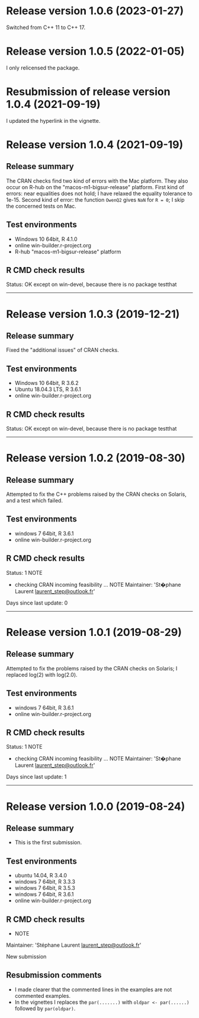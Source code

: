 # Release version 1.0.6 (2023-01-27)

Switched from C++ 11 to C++ 17.


# Release version 1.0.5 (2022-01-05)

I only relicensed the package.


# Resubmission of release version 1.0.4 (2021-09-19)

I updated the hyperlink in the vignette.


# Release version 1.0.4 (2021-09-19)

## Release summary 

The CRAN checks find two kind of errors with the Mac platform. They also occur 
on R-hub on the "macos-m1-bigsur-release" platform. First kind of errors: near 
equalities does not hold; I have relaxed the equality tolerance to 1e-15. 
Second kind of error: the function `OwenQ2` gives `NaN` for `R = 0`; I skip 
the concerned tests on Mac.


## Test environments

   * Windows 10 64bit, R 4.1.0
   * online win-builder.r-project.org 
   * R-hub "macos-m1-bigsur-release" platform

## R CMD check results

Status: OK except on win-devel, because there is no package testthat


____

# Release version 1.0.3 (2019-12-21)

## Release summary 

Fixed the "additional issues" of CRAN checks.

## Test environments

   * Windows 10 64bit, R 3.6.2
   * Ubuntu 18.04.3 LTS, R 3.6.1
   * online win-builder.r-project.org 

## R CMD check results

Status: OK except on win-devel, because there is no package testthat


____

# Release version 1.0.2 (2019-08-30)

## Release summary 

Attempted to fix the C++ problems raised by the CRAN checks on Solaris, and 
a test which failed.

## Test environments

   * windows 7 64bit, R 3.6.1
   * online win-builder.r-project.org 

## R CMD check results

Status: 1 NOTE

* checking CRAN incoming feasibility ... NOTE
Maintainer: 'St�phane Laurent <laurent_step@outlook.fr>'

Days since last update: 0

____

# Release version 1.0.1 (2019-08-29)

## Release summary 

Attempted to fix the problems raised by the CRAN checks on Solaris; 
I replaced log(2) with log(2.0).

## Test environments

   * windows 7 64bit, R 3.6.1
   * online win-builder.r-project.org 

## R CMD check results

Status: 1 NOTE

* checking CRAN incoming feasibility ... NOTE
Maintainer: 'St�phane Laurent <laurent_step@outlook.fr>'

Days since last update: 1

___

# Release version 1.0.0 (2019-08-24)

## Release summary

- This is the first submission.

## Test environments

   * ubuntu 14.04, R 3.4.0
   * windows 7 64bit, R 3.3.3
   * windows 7 64bit, R 3.5.3
   * windows 7 64bit, R 3.6.1
   * online win-builder.r-project.org 

## R CMD check results

   * NOTE

Maintainer: 'Stéphane Laurent <laurent_step@outlook.fr>'

New submission

## Resubmission comments

  * I made clearer that the commented lines in the examples are not commented examples.
  * In the vignettes I replaces the `par(.......)` with `oldpar <- par(......)` followed by `par(oldpar)`.
